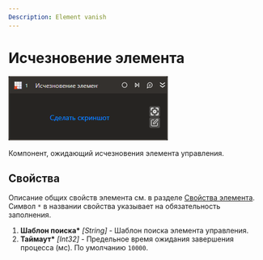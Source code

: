 ```yaml
---
Description: Element vanish
---
```


# Исчезновение элемента

![](../../../.gitbook/assets1/studio-linux-elements-basic/element-vanish-activity(1).png)

Компонент, ожидающий исчезновения элемента управления.

## Свойства
Описание общих свойств элемента см. в разделе [Свойства элемента](https://docs.primo-rpa.ru/primo-rpa/primo-studio/process/elements#svoistva-elementa).\
Символ `*` в названии свойства указывает на обязательность заполнения.

1. **Шаблон поиска\*** *[String]* - Шаблон поиска элемента управления.
1. **Таймаут\*** *[Int32]* - Предельное время ожидания завершения процесса (мс). По умолчанию `10000`.
